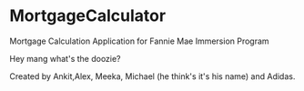 # MortgageCalculator
Mortgage Calculation Application for Fannie Mae Immersion Program

Hey mang what's the doozie?

Created by Ankit,Alex, Meeka, Michael (he think's it's his name) and Adidas.